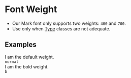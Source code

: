 # Font Weight

- Our Mark font only supports two weights: `400` and `700`.
- Use only when [Type](https://thumbprint.thumbtack.com/ui/tp-ui-element-type) classes are not adequate.

## Examples

<div class="pa3 ba b--gray-300">
    <div class="cols">
        <div class="col w-1/2">
            <div>
                <div class="normal">I am the default weight.</div>
                <code class="mt1 clipboard">normal</code>
            </div>
        </div>
        <div class="col w-1/2">
            <div>
                <div class="b">I am the bold weight.</div>
                <code class="mt1 clipboard">b</code>
            </div>
        </div>
    </div>
</div>